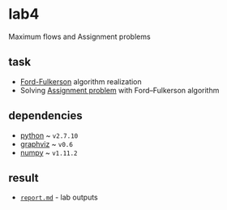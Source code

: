 # lab4

Maximum flows and Assignment problems

## task

* [Ford-Fulkerson](https://en.wikipedia.org/wiki/Ford%E2%80%93Fulkerson_algorithm)
  algorithm realization
* Solving [Assignment problem](https://en.wikipedia.org/wiki/Assignment_problem)
  with Ford–Fulkerson algorithm

## dependencies

* [python](https://www.python.org/) ~ `v2.7.10`
* [graphviz](https://github.com/xflr6/graphviz) ~ `v0.6`
* [numpy](http://www.numpy.org/) ~ `v1.11.2`

## result

* [`report.md`](https://github.com/Drapegnik/bsu/tree/master/decision-science/lab4/report.md) -
  lab outputs
